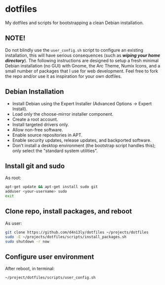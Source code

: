 # dotfiles
My dotfiles and scripts for bootstrapping a clean Debian installation.

## NOTE!
Do not blindly use the `user_config.sh` script to configure an existing installation, this will have serious consequences (such as **_wiping your home directory_**).
The following instructions are designed to setup a fresh minimal Debian installation (no GUI) with Gnome, the Arc Theme, Numix Icons, and a small number of packages that I use for web development.
Feel free to fork the repo and/or use it as inspiration for your own dotfiles.

## Debian Installation
- Install Debian using the Expert Installer (Advanced Options -> Expert Install).
- Load only the choose-mirror installer component.
- Create a root account.
- Install targeted drivers only.
- Allow non-free software.
- Enable source repositories in APT.
- Enable security updates, release updates, and backported software.
- Don't install a desktop environment (the bootstrap script handles this); only select the "standard system utilities".

## Install git and sudo
As root:
```bash
apt-get update && apt-get install sudo git
adduser <your-username> sudo
exit
```

## Clone repo, install packages, and reboot
As user:
```bash
git clone https://github.com/d4n13ly/dotfiles ~/projects/dotfiles
sudo -E ~/projects/dotfiles/scripts/install_packages.sh
sudo shutdown -r now
```

## Configure user environment
After reboot, in terminal:
```bash
~/project/dotfiles/scripts/user_config.sh
```
